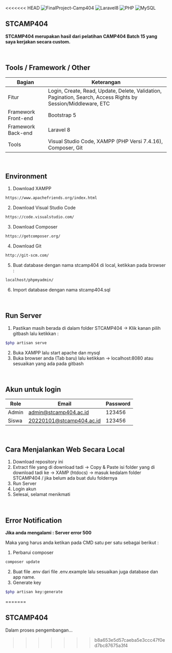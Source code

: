 <<<<<<< HEAD
![FinalProject-Camp404](https://img.shields.io/badge/FinalProject-Camp404-blue?logo=github&color=%23F7DF1E)
![Laravel8](https://img.shields.io/badge/-Laravel8-blue?style=flat&logo=Codeigniter)
![PHP](https://img.shields.io/badge/-PHP-grey.svg?&logo=PHP&logoColor=white)
![MySQL](https://img.shields.io/badge/-MySQL-tosca.svg?style=flat&logo=mysql&logoColor=white)

## STCAMP404
<strong>STCAMP404 merupakan hasil dari pelatihan CAMP404 Batch 15 yang saya kerjakan secara custom.</strong>

<br>

## Tools / Framework / Other
| Bagian | Keterangan |
| --- | --- |
| Fitur | Login, Create, Read, Update, Delete, Validation, Pagination, Search, Access Rights by Session/Middleware, ETC |
| Framework Front-end | Bootstrap 5 |
| Framework Back-end | Laravel 8 |
| Tools | Visual Studio Code, XAMPP (PHP Versi 7.4.16), Composer, Git |

<br>

## Environment
1. Download XAMPP
```bash
https://www.apachefriends.org/index.html
```
2. Download Visual Studio Code 
```bash
https://code.visualstudio.com/
```
3. Download Composer
```bash
https://getcomposer.org/
```
4. Download Git
```bash
http://git-scm.com/
```
5. Buat database dengan nama stcamp404 di local, ketikkan pada browser :
```bash
localhost/phpmyadmin/
```
6. Import database dengan nama stcamp404.sql

<br>

## Run Server
1. Pastikan masih berada di dalam folder STCAMP404 -> Klik kanan pilih gitbash lalu ketikkan :
```bash
$php artisan serve
```
2. Buka XAMPP lalu start apache dan mysql
3. Buka browser anda (Tab baru) lalu ketikkan -> localhost:8080 atau sesuaikan yang ada pada gitbash

<br>

## Akun untuk login
| Role | Email | Password |
| --- | --- | --- |
| Admin | admin@stcamp404.ac.id | 123456 |
| Siswa | 20220101@stcamp404.ac.id | 123456 |

<br>

## Cara Menjalankan Web Secara Local
1. Download repository ini
2. Extract file yang di download tadi -> Copy & Paste isi folder yang di download tadi ke -> XAMP (htdocs) -> masuk kedalam folder STCAMP404 / jika belum ada buat dulu foldernya
3. Run Server
4. Login akun
5. Selesai, selamat menikmati

<br>

## Error Notification
<strong>Jika anda mengalami : Server error 500</strong>

Maka yang harus anda ketikan pada CMD satu per satu sebagai berikut :
1. Perbarui composer
```bash
composer update
```
2. Buat file .env dari file .env.example lalu sesuaikan juga database dan app name.
3. Generate key
```bash
$php artisan key:generate
```
=======
## STCAMP404

Dalam proses pengembangan...
>>>>>>> b8a653e5d57caeba5e3ccc47f0ed7bc87675a3f4
